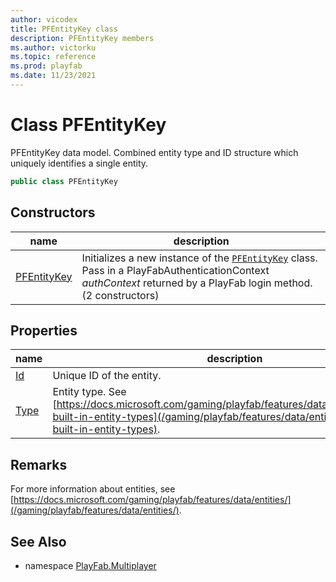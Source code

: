 ```yaml
---
author: vicodex
title: PFEntityKey class
description: PFEntityKey members
ms.author: victorku
ms.topic: reference
ms.prod: playfab
ms.date: 11/23/2021
---
```


# Class PFEntityKey

PFEntityKey data model. Combined entity type and ID structure which uniquely identifies a single entity.

```csharp
public class PFEntityKey
```

## Constructors

| name | description |
| --- | --- |
| [PFEntityKey](PFEntityKey/PFEntityKey.md) | Initializes a new instance of the [`PFEntityKey`](./PFEntityKey.md) class. Pass in a PlayFabAuthenticationContext *authContext* returned by a PlayFab login method. (2 constructors) |

## Properties

| name | description |
| --- | --- |
| [Id](PFEntityKey/Id.md) | Unique ID of the entity. |
| [Type](PFEntityKey/Type.md) | Entity type. See [https://docs.microsoft.com/gaming/playfab/features/data/entities/available-built-in-entity-types](/gaming/playfab/features/data/entities/available-built-in-entity-types). |

## Remarks

For more information about entities, see [https://docs.microsoft.com/gaming/playfab/features/data/entities/](/gaming/playfab/features/data/entities/).

## See Also

* namespace [PlayFab.Multiplayer](../PlayFabMultiplayerSDK.md)
